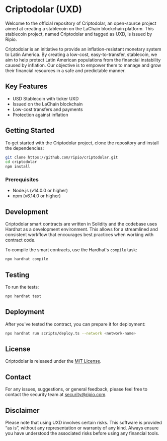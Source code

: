 # Criptodolar (UXD) 

Welcome to the official repository of Criptodolar, an open-source project aimed at creating a stablecoin on the LaChain blockchain platform. This stablecoin project, named Criptodolar and tagged as UXD, is issued by Ripio.

Criptodolar is an initiative to provide an inflation-resistant monetary system to Latin America. By creating a low-cost, easy-to-transfer, stablecoin, we aim to help protect Latin American populations from the financial instability caused by inflation. Our objective is to empower them to manage and grow their financial resources in a safe and predictable manner.

## Key Features

- USD Stablecoin with ticker UXD
- Issued on the LaChain blockchain
- Low-cost transfers and payments
- Protection against inflation

## Getting Started

To get started with the Criptodolar project, clone the repository and install the dependencies:

```bash
git clone https://github.com/ripio/criptodolar.git
cd criptodolar
npm install
```

### Prerequisites

- Node.js (v14.0.0 or higher)
- npm (v6.14.0 or higher)

## Development

Criptodolar smart contracts are written in Solidity and the codebase uses Hardhat as a development environment. This allows for a streamlined and consistent workflow that encourages best practices when working with contract code.

To compile the smart contracts, use the Hardhat's `compile` task:

```bash
npx hardhat compile
```

## Testing

To run the tests:

```bash
npx hardhat test
```

## Deployment

After you've tested the contract, you can prepare it for deployment:

```bash
npx hardhat run scripts/deploy.ts --network <network-name>
```

## License

Criptodolar is released under the [MIT License](LICENSE).

## Contact

For any issues, suggestions, or general feedback, please feel free to contact the security team at security@ripio.com.

## Disclaimer

Please note that using UXD involves certain risks. This software is provided “as is”, without any representation or warranty of any kind. Always ensure you have understood the associated risks before using any financial tools.